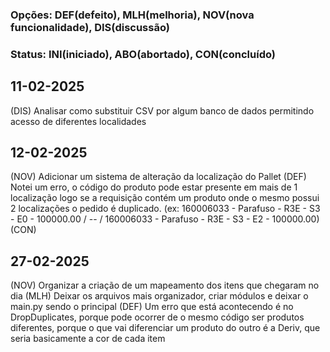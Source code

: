 ### Opções: DEF(defeito), MLH(melhoria), NOV(nova funcionalidade), DIS(discussão)
### Status: INI(iniciado), ABO(abortado), CON(concluído)
## 11-02-2025
(DIS) Analisar como substituir CSV por algum banco de dados permitindo acesso de diferentes localidades

## 12-02-2025
(NOV) Adicionar um sistema de alteração da localização do Pallet
(DEF) Notei um erro, o código do produto pode estar presente em mais de 1 localização logo se a requisição contém um produto onde o mesmo possui 2 localizações o pedido é duplicado. (ex: 160006033 - Parafuso - R3E - S3 - E0 - 100000.00 / -- / 160006033 - Parafuso - R3E - S3 - E2 - 100000.00) (CON)

## 27-02-2025
(NOV) Organizar a criação de um mapeamento dos itens que chegaram no dia
(MLH) Deixar os arquivos mais organizador, criar módulos e deixar o main.py sendo o principal
(DEF) Um erro que está acontecendo é no DropDuplicates, porque pode ocorrer de o mesmo código ser produtos diferentes, porque o que vai diferenciar um produto do outro é a Deriv, que seria basicamente a cor de cada item